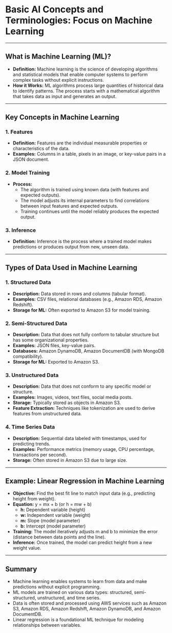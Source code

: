 # Basic AI Concepts and Terminologies: Focus on Machine Learning

---

## What is Machine Learning (ML)?
- **Definition:** Machine learning is the science of developing algorithms and statistical models that enable computer systems to perform complex tasks without explicit instructions.
- **How it Works:** ML algorithms process large quantities of historical data to identify patterns. The process starts with a mathematical algorithm that takes data as input and generates an output.

---

## Key Concepts in Machine Learning

### 1. Features
- **Definition:** Features are the individual measurable properties or characteristics of the data. 
- **Examples:** Columns in a table, pixels in an image, or key-value pairs in a JSON document.

### 2. Model Training
- **Process:**
  - The algorithm is trained using known data (with features and expected outputs).
  - The model adjusts its internal parameters to find correlations between input features and expected outputs.
  - Training continues until the model reliably produces the expected output.

### 3. Inference
- **Definition:** Inference is the process where a trained model makes predictions or produces output from new, unseen data.

---

## Types of Data Used in Machine Learning

### 1. Structured Data
- **Description:** Data stored in rows and columns (tabular format).
- **Examples:** CSV files, relational databases (e.g., Amazon RDS, Amazon Redshift).
- **Storage for ML:** Often exported to Amazon S3 for model training.

### 2. Semi-Structured Data
- **Description:** Data that does not fully conform to tabular structure but has some organizational properties.
- **Examples:** JSON files, key-value pairs.
- **Databases:** Amazon DynamoDB, Amazon DocumentDB (with MongoDB compatibility).
- **Storage for ML:** Exported to Amazon S3.

### 3. Unstructured Data
- **Description:** Data that does not conform to any specific model or structure.
- **Examples:** Images, videos, text files, social media posts.
- **Storage:** Typically stored as objects in Amazon S3.
- **Feature Extraction:** Techniques like tokenization are used to derive features from unstructured data.

### 4. Time Series Data
- **Description:** Sequential data labeled with timestamps, used for predicting trends.
- **Examples:** Performance metrics (memory usage, CPU percentage, transactions per second).
- **Storage:** Often stored in Amazon S3 due to large size.

---

## Example: Linear Regression in Machine Learning

- **Objective:** Find the best fit line to match input data (e.g., predicting height from weight).
- **Equation:** y = mx + b (or h = mw + b)
  - **h:** Dependent variable (height)
  - **w:** Independent variable (weight)
  - **m:** Slope (model parameter)
  - **b:** Intercept (model parameter)
- **Training:** The model iteratively adjusts m and b to minimize the error (distance between data points and the line).
- **Inference:** Once trained, the model can predict height from a new weight value.

---

## Summary
- Machine learning enables systems to learn from data and make predictions without explicit programming.
- ML models are trained on various data types: structured, semi-structured, unstructured, and time series.
- Data is often stored and processed using AWS services such as Amazon S3, Amazon RDS, Amazon Redshift, Amazon DynamoDB, and Amazon DocumentDB.
- Linear regression is a foundational ML technique for modeling relationships between variables.